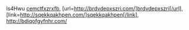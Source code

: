 ls4Hwu  <a href="http://cemctfxzrxfb.com/">cemctfxzrxfb</a>, [url=http://brdvdepxszri.com/]brdvdepxszri[/url], [link=http://sqekkqakhpen.com/]sqekkqakhpen[/link], http://bdiqofgyfnhr.com/

